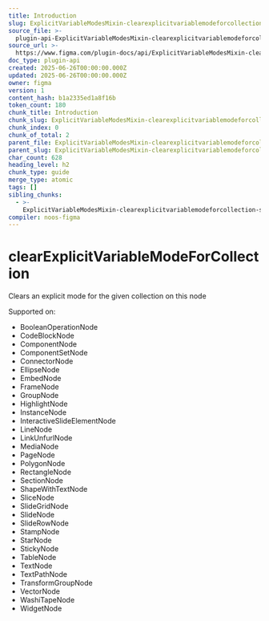 ```yaml
---
title: Introduction
slug: ExplicitVariableModesMixin-clearexplicitvariablemodeforcollection-introduction
source_file: >-
  plugin-api-ExplicitVariableModesMixin-clearexplicitvariablemodeforcollection.html
source_url: >-
  https://www.figma.com/plugin-docs/api/ExplicitVariableModesMixin-clearexplicitvariablemodeforcollection/
doc_type: plugin-api
created: 2025-06-26T00:00:00.000Z
updated: 2025-06-26T00:00:00.000Z
owner: figma
version: 1
content_hash: b1a2335ed1a8f16b
token_count: 180
chunk_title: Introduction
chunk_slug: ExplicitVariableModesMixin-clearexplicitvariablemodeforcollection-introduction
chunk_index: 0
chunk_of_total: 2
parent_file: ExplicitVariableModesMixin-clearexplicitvariablemodeforcollection.md
parent_slug: ExplicitVariableModesMixin-clearexplicitvariablemodeforcollection
char_count: 628
heading_level: h2
chunk_type: guide
merge_type: atomic
tags: []
sibling_chunks:
  - >-
    ExplicitVariableModesMixin-clearexplicitvariablemodeforcollection-signature-parameters
compiler: noos-figma
---
```


# clearExplicitVariableModeForCollection

Clears an explicit mode for the given collection on this node

 Supported on:

- BooleanOperationNode
- CodeBlockNode
- ComponentNode
- ComponentSetNode
- ConnectorNode
- EllipseNode
- EmbedNode
- FrameNode
- GroupNode
- HighlightNode
- InstanceNode
- InteractiveSlideElementNode
- LineNode
- LinkUnfurlNode
- MediaNode
- PageNode
- PolygonNode
- RectangleNode
- SectionNode
- ShapeWithTextNode
- SliceNode
- SlideGridNode
- SlideNode
- SlideRowNode
- StampNode
- StarNode
- StickyNode
- TableNode
- TextNode
- TextPathNode
- TransformGroupNode
- VectorNode
- WashiTapeNode
- WidgetNode
